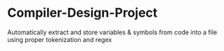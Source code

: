 # Compiler-Design-Project
Automatically extract and store variables &amp; symbols from code into a file using proper tokenization and regex
